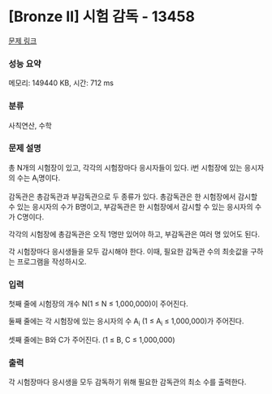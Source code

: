 # [Bronze II] 시험 감독 - 13458 

[문제 링크](https://www.acmicpc.net/problem/13458) 

### 성능 요약

메모리: 149440 KB, 시간: 712 ms

### 분류

사칙연산, 수학

### 문제 설명

<p>총 N개의 시험장이 있고, 각각의 시험장마다 응시자들이 있다. i번 시험장에 있는 응시자의 수는 A<sub>i</sub>명이다.</p>

<p>감독관은 총감독관과 부감독관으로 두 종류가 있다. 총감독관은 한 시험장에서 감시할 수 있는 응시자의 수가 B명이고, 부감독관은 한 시험장에서 감시할 수 있는 응시자의 수가 C명이다.</p>

<p>각각의 시험장에 총감독관은 오직 1명만 있어야 하고, 부감독관은 여러 명 있어도 된다.</p>

<p>각 시험장마다 응시생들을 모두 감시해야 한다. 이때, 필요한 감독관 수의 최솟값을 구하는 프로그램을 작성하시오.</p>

### 입력 

 <p>첫째 줄에 시험장의 개수 N(1 ≤ N ≤ 1,000,000)이 주어진다.</p>

<p>둘째 줄에는 각 시험장에 있는 응시자의 수 A<sub>i</sub> (1 ≤ A<sub>i</sub> ≤ 1,000,000)가 주어진다.</p>

<p>셋째 줄에는 B와 C가 주어진다. (1 ≤ B, C ≤ 1,000,000)</p>

### 출력 

 <p>각 시험장마다 응시생을 모두 감독하기 위해 필요한 감독관의 최소 수를 출력한다.</p>

